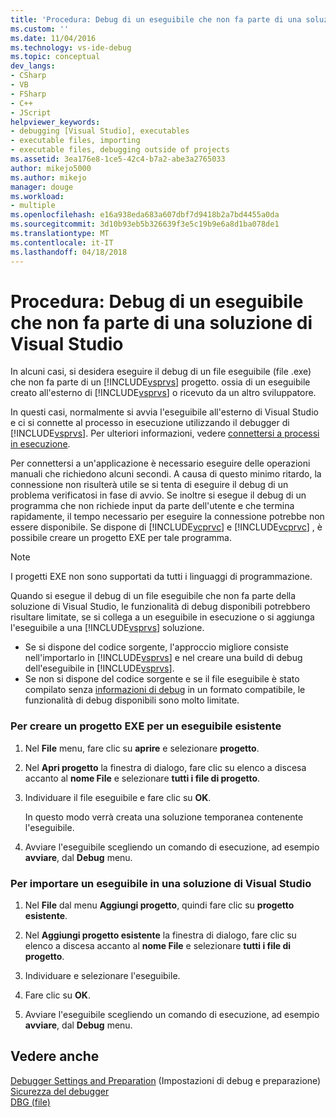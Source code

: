 ```yaml
---
title: 'Procedura: Debug di un eseguibile che non fa parte di una soluzione di Visual Studio | Documenti Microsoft'
ms.custom: ''
ms.date: 11/04/2016
ms.technology: vs-ide-debug
ms.topic: conceptual
dev_langs:
- CSharp
- VB
- FSharp
- C++
- JScript
helpviewer_keywords:
- debugging [Visual Studio], executables
- executable files, importing
- executable files, debugging outside of projects
ms.assetid: 3ea176e8-1ce5-42c4-b7a2-abe3a2765033
author: mikejo5000
ms.author: mikejo
manager: douge
ms.workload:
- multiple
ms.openlocfilehash: e16a938eda683a607dbf7d9418b2a7bd4455a0da
ms.sourcegitcommit: 3d10b93eb5b326639f3e5c19b9e6a8d1ba078de1
ms.translationtype: MT
ms.contentlocale: it-IT
ms.lasthandoff: 04/18/2018
---
```

# <a name="how-to-debug-an-executable-that-is-not-part-of-a-visual-studio-solution"></a>Procedura: Debug di un eseguibile che non fa parte di una soluzione di Visual Studio
In alcuni casi, si desidera eseguire il debug di un file eseguibile (file .exe) che non fa parte di un [!INCLUDE[vsprvs](../code-quality/includes/vsprvs_md.md)] progetto. ossia di un eseguibile creato all'esterno di [!INCLUDE[vsprvs](../code-quality/includes/vsprvs_md.md)] o ricevuto da un altro sviluppatore.  
  
In questi casi, normalmente si avvia l'eseguibile all'esterno di Visual Studio e ci si connette al processo in esecuzione utilizzando il debugger di [!INCLUDE[vsprvs](../code-quality/includes/vsprvs_md.md)]. Per ulteriori informazioni, vedere [connettersi a processi in esecuzione](../debugger/attach-to-running-processes-with-the-visual-studio-debugger.md).  
  
Per connettersi a un'applicazione è necessario eseguire delle operazioni manuali che richiedono alcuni secondi. A causa di questo minimo ritardo, la connessione non risulterà utile se si tenta di eseguire il debug di un problema verificatosi in fase di avvio. Se inoltre si esegue il debug di un programma che non richiede input da parte dell'utente e che termina rapidamente, il tempo necessario per eseguire la connessione potrebbe non essere disponibile. Se dispone di [!INCLUDE[vcprvc](../code-quality/includes/vcprvc_md.md)] e [!INCLUDE[vcprvc](../code-quality/includes/vcprvc_md.md)] , è possibile creare un progetto EXE per tale programma.

> [!NOTE]
>  I progetti EXE non sono supportati da tutti i linguaggi di programmazione.

Quando si esegue il debug di un file eseguibile che non fa parte della soluzione di Visual Studio, le funzionalità di debug disponibili potrebbero risultare limitate, se si collega a un eseguibile in esecuzione o si aggiunga l'eseguibile a una [!INCLUDE[vsprvs](../code-quality/includes/vsprvs_md.md)] soluzione.

- Se si dispone del codice sorgente, l'approccio migliore consiste nell'importarlo in [!INCLUDE[vsprvs](../code-quality/includes/vsprvs_md.md)] e nel creare una build di debug dell'eseguibile in [!INCLUDE[vsprvs](../code-quality/includes/vsprvs_md.md)].
- Se non si dispone del codice sorgente e se il file eseguibile è stato compilato senza [informazioni di debug](../debugger/how-to-set-debug-and-release-configurations.md) in un formato compatibile, le funzionalità di debug disponibili sono molto limitate. 
  
### <a name="to-create-an-exe-project-for-an-existing-executable"></a>Per creare un progetto EXE per un eseguibile esistente  
  
1.  Nel **File** menu, fare clic su **aprire** e selezionare **progetto**.  
  
2.  Nel **Apri progetto** la finestra di dialogo, fare clic su elenco a discesa accanto al **nome File** e selezionare **tutti i file di progetto**.  
  
3.  Individuare il file eseguibile e fare clic su **OK**.  

    In questo modo verrà creata una soluzione temporanea contenente l'eseguibile.

5.  Avviare l'eseguibile scegliendo un comando di esecuzione, ad esempio **avviare**, dal **Debug** menu.    
  
### <a name="to-import-an-executable-into-a-visual-studio-solution"></a>Per importare un eseguibile in una soluzione di Visual Studio  
  
1.  Nel **File** dal menu **Aggiungi progetto**, quindi fare clic su **progetto esistente**.  
  
2.  Nel **Aggiungi progetto esistente** la finestra di dialogo, fare clic su elenco a discesa accanto al **nome File** e selezionare **tutti i file di progetto**.  
  
3.  Individuare e selezionare l'eseguibile.  
  
4.  Fare clic su **OK**.  
  
5.  Avviare l'eseguibile scegliendo un comando di esecuzione, ad esempio **avviare**, dal **Debug** menu.    
  
## <a name="see-also"></a>Vedere anche  
 [Debugger Settings and Preparation](../debugger/debugger-settings-and-preparation.md)  (Impostazioni di debug e preparazione)  
 [Sicurezza del debugger](../debugger/debugger-security.md)   
 [DBG (file)](http://msdn.microsoft.com/en-us/91e449e9-8b65-4123-960f-2107cd1f1cfd)